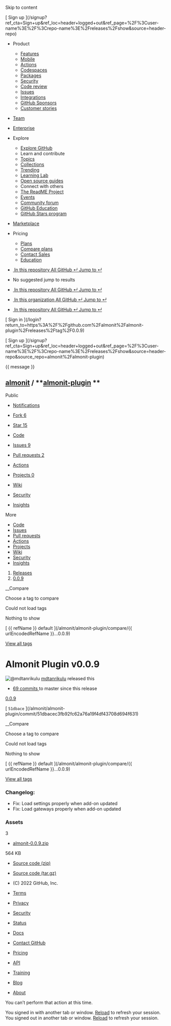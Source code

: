 Skip to content

[ ](https://github.com/)

[ Sign up
](/signup?ref_cta=Sign+up&ref_loc=header+logged+out&ref_page=%2F%3Cuser-
name%3E%2F%3Crepo-name%3E%2Freleases%2Fshow&source=header-repo)

  * Product 

    * [ Features ](/features)
    * [ Mobile ](/mobile)
    * [ Actions ](/features/actions)
    * [ Codespaces ](/features/codespaces)
    * [ Packages ](/features/packages)
    * [ Security ](/features/security)
    * [ Code review ](/features/code-review)
    * [ Issues ](/features/issues)
    * [ Integrations ](/features/integrations)
    * [ GitHub Sponsors ](/sponsors)
    * [ Customer stories ](/customer-stories)

  * [Team](/team)
  * [Enterprise](/enterprise)
  * Explore 

    * [ Explore GitHub ](/explore)
    * Learn and contribute
    * [ Topics ](/topics)
    * [ Collections ](/collections)
    * [ Trending ](/trending)
    * [ Learning Lab ](https://lab.github.com/)
    * [ Open source guides ](https://opensource.guide)
    * Connect with others
    * [ The ReadME Project ](/readme)
    * [ Events ](/events)
    * [ Community forum ](https://github.community)
    * [ GitHub Education ](https://education.github.com)
    * [ GitHub Stars program ](https://stars.github.com)

  * [Marketplace](/marketplace)
  * Pricing 

    * [ Plans ](/pricing)
    * [ Compare plans ](/pricing#compare-features)
    * [ Contact Sales ](https://github.com/enterprise/contact)
    * [ Education ](https://education.github.com)

  * [ ![]() In this repository  All GitHub  ↵ Jump to ↵ ]()

  * No suggested jump to results

  * [ ![]() In this repository  All GitHub  ↵ Jump to ↵ ]()
  * [ ![]() In this organization  All GitHub  ↵ Jump to ↵ ]()
  * [ ![]() In this repository  All GitHub  ↵ Jump to ↵ ]()

[ Sign in ](/login?return_to=https%3A%2F%2Fgithub.com%2Falmonit%2Falmonit-
plugin%2Freleases%2Ftag%2F0.0.9)

[ Sign up
](/signup?ref_cta=Sign+up&ref_loc=header+logged+out&ref_page=%2F%3Cuser-
name%3E%2F%3Crepo-name%3E%2Freleases%2Fshow&source=header-
repo&source_repo=almonit%2Falmonit-plugin)

{{ message }}

##  [almonit](/almonit) / **[almonit-plugin](/almonit/almonit-plugin) **
Public

  * [ Notifications ](/login?return_to=%2Falmonit%2Falmonit-plugin)
  * [ Fork 6 ](/login?return_to=%2Falmonit%2Falmonit-plugin)
  * [ Star  15 ](/login?return_to=%2Falmonit%2Falmonit-plugin)

  * [ Code ](/almonit/almonit-plugin/tree/0.0.9)
  * [ Issues 9 ](/almonit/almonit-plugin/issues)
  * [ Pull requests 2 ](/almonit/almonit-plugin/pulls)
  * [ Actions ](/almonit/almonit-plugin/actions)
  * [ Projects 0 ](/almonit/almonit-plugin/projects?type=beta)
  * [ Wiki ](/almonit/almonit-plugin/wiki)
  * [ Security ](/almonit/almonit-plugin/security)
  * [ Insights ](/almonit/almonit-plugin/pulse)

More

  * [ Code ](/almonit/almonit-plugin/tree/0.0.9)
  * [ Issues ](/almonit/almonit-plugin/issues)
  * [ Pull requests ](/almonit/almonit-plugin/pulls)
  * [ Actions ](/almonit/almonit-plugin/actions)
  * [ Projects ](/almonit/almonit-plugin/projects?type=beta)
  * [ Wiki ](/almonit/almonit-plugin/wiki)
  * [ Security ](/almonit/almonit-plugin/security)
  * [ Insights ](/almonit/almonit-plugin/pulse)

  1. [Releases](/almonit/almonit-plugin/releases)
  2. [ 0.0.9 ](/almonit/almonit-plugin/releases/tag/0.0.9)

__Compare

Choose a tag to compare

Could not load tags

Nothing to show

[ {{ refName }} default ](/almonit/almonit-plugin/compare/{{ urlEncodedRefName
}}...0.0.9)

[View all tags](/almonit/almonit-plugin/tags)

# Almonit Plugin v0.0.9

![@mdtanrikulu](https://avatars.githubusercontent.com/u/2774845?s=40&v=4)
[mdtanrikulu](/mdtanrikulu) released this

* [ 69 commits ](/almonit/almonit-plugin/compare/0.0.9...master) to master since this release 

[ 0.0.9  ](/almonit/almonit-plugin/tree/0.0.9)

[ `51dbace` ](/almonit/almonit-
plugin/commit/51dbacec3fb92fc62a76a19f4df43708d694f631)

__Compare

Choose a tag to compare

Could not load tags

Nothing to show

[ {{ refName }} default ](/almonit/almonit-plugin/compare/{{ urlEncodedRefName
}}...0.0.9)

[View all tags](/almonit/almonit-plugin/tags)

### Changelog:

  * Fix: Load settings properly when add-on updated
  * Fix: Load gateways properly when add-on updated

### Assets

3

  * [ almonit-0.0.9.zip ](/almonit/almonit-plugin/releases/download/0.0.9/almonit-0.0.9.zip)

564 KB

  * [ Source code (zip) ](/almonit/almonit-plugin/archive/refs/tags/0.0.9.zip)

  * [ Source code (tar.gz) ](/almonit/almonit-plugin/archive/refs/tags/0.0.9.tar.gz)

  * [ ](https://github.com "GitHub") (C) 2022 GitHub, Inc. 

  * [Terms](https://docs.github.com/en/github/site-policy/github-terms-of-service)
  * [Privacy](https://docs.github.com/en/github/site-policy/github-privacy-statement)
  * [Security](https://github.com/security)
  * [Status](https://www.githubstatus.com/)
  * [Docs](https://docs.github.com)
  * [Contact GitHub](https://support.github.com?tags=dotcom-footer)
  * [Pricing](https://github.com/pricing)
  * [API](https://docs.github.com)
  * [Training](https://services.github.com)
  * [Blog](https://github.blog)
  * [About](https://github.com/about)

You can’t perform that action at this time.

You signed in with another tab or window. [Reload]() to refresh your session.
You signed out in another tab or window. [Reload]() to refresh your session.

